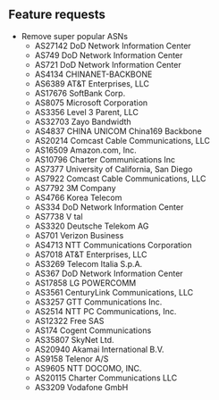 
## Feature requests

- Remove super popular ASNs
  - AS27142 DoD Network Information Center
  - AS749 DoD Network Information Center
  - AS721 DoD Network Information Center
  - AS4134 CHINANET-BACKBONE
  - AS6389 AT&T Enterprises, LLC
  - AS17676 SoftBank Corp.
  - AS8075 Microsoft Corporation
  - AS3356 Level 3 Parent, LLC
  - AS32703 Zayo Bandwidth
  - AS4837 CHINA UNICOM China169 Backbone
  - AS20214 Comcast Cable Communications, LLC
  - AS16509 Amazon.com, Inc.
  - AS10796 Charter Communications Inc
  - AS7377 University of California, San Diego
  - AS7922 Comcast Cable Communications, LLC
  - AS7792 3M Company
  - AS4766 Korea Telecom
  - AS334 DoD Network Information Center
  - AS7738 V tal
  - AS3320 Deutsche Telekom AG
  - AS701 Verizon Business
  - AS4713 NTT Communications Corporation
  - AS7018 AT&T Enterprises, LLC
  - AS3269 Telecom Italia S.p.A.
  - AS367 DoD Network Information Center
  - AS17858 LG POWERCOMM
  - AS3561 CenturyLink Communications, LLC
  - AS3257 GTT Communications Inc.
  - AS2514 NTT PC Communications, Inc.
  - AS12322 Free SAS
  - AS174 Cogent Communications
  - AS35807 SkyNet Ltd.
  - AS20940 Akamai International B.V.
  - AS9158 Telenor A/S
  - AS9605 NTT DOCOMO, INC.
  - AS20115 Charter Communications LLC
  - AS3209 Vodafone GmbH
